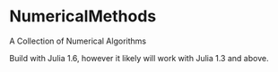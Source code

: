 # NumericalMethods

A Collection of Numerical Algorithms

Build with Julia 1.6, however it likely will work with Julia 1.3 and above.
